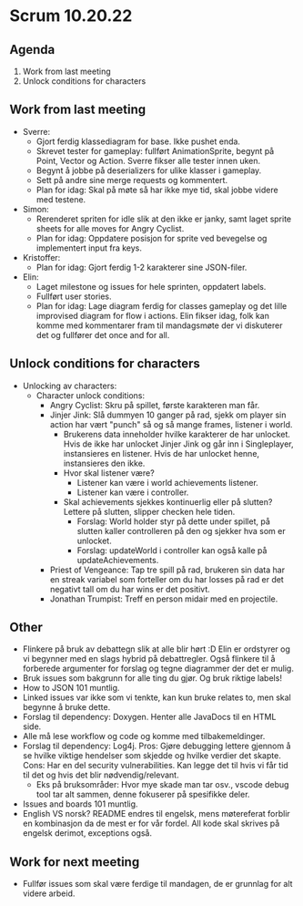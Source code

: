 # Scrum 10.20.22
## Agenda
1. Work from last meeting
2. Unlock conditions for characters

## Work from last meeting
* Sverre:
    * Gjort ferdig klassediagram for base. Ikke pushet enda.
    * Skrevet tester for gameplay: fullført AnimationSprite, begynt på Point, Vector og Action. Sverre fikser alle tester innen uken.
    * Begynt å jobbe på deserializers for ulike klasser i gameplay.
    * Sett på andre sine merge requests og kommentert.
    * Plan for idag: Skal på møte så har ikke mye tid, skal jobbe videre med testene.
* Simon:
    * Rerenderet spriten for idle slik at den ikke er janky, samt laget sprite sheets for alle moves for Angry Cyclist.
    * Plan for idag: Oppdatere posisjon for sprite ved bevegelse og implementert input fra keys.
* Kristoffer:
    * Plan for idag: Gjort ferdig 1-2 karakterer sine JSON-filer.
* Elin:
    * Laget milestone og issues for hele sprinten, oppdatert labels.
    * Fullført user stories.
    * Plan for idag: Lage diagram ferdig for classes gameplay og det lille improvised diagram for flow i actions. Elin fikser idag, folk kan komme med kommentarer fram til mandagsmøte der vi diskuterer det og fullfører det once and for all.

## Unlock conditions for characters
* Unlocking av characters:
    * Character unlock conditions:
        * Angry Cyclist: Skru på spillet, første karakteren man får.
        * Jinjer Jink: Slå dummyen 10 ganger på rad, sjekk om player sin action har vært "punch" så og så mange frames, listener i world.
            * Brukerens data inneholder hvilke karakterer de har unlocket. Hvis de ikke har unlocket Jinjer Jink og går inn i Singleplayer, instansieres en listener. Hvis de har unlocket henne, instansieres den ikke.
            * Hvor skal listener være?
                * Listener kan være i world achievements listener.
                * Listener kan være i controller.
            * Skal achievements sjekkes kontinuerlig eller på slutten? Lettere på slutten, slipper checken hele tiden.
                * Forslag: World holder styr på dette under spillet, på slutten kaller controlleren på den og sjekker hva som er unlocket.
                * Forslag: updateWorld i controller kan også kalle på updateAchievements.
        * Priest of Vengeance: Tap tre spill på rad, brukeren sin data har en streak variabel som forteller om du har losses på rad er det negativt tall om du har wins er det positivt.
        * Jonathan Trumpist: Treff en person midair med en projectile.

## Other
* Flinkere på bruk av debattegn slik at alle blir hørt :D Elin er ordstyrer og vi begynner med en slags hybrid på debattregler. Også flinkere til å forberede argumenter for forslag og tegne diagrammer der det er mulig.
* Bruk issues som bakgrunn for alle ting du gjør. Og bruk riktige labels!
* How to JSON 101 muntlig.
* Linked issues var ikke som vi tenkte, kan kun bruke relates to, men skal begynne å bruke dette.
* Forslag til dependency: Doxygen. Henter alle JavaDocs til en HTML side.
* Alle må lese workflow og code og komme med tilbakemeldinger.
* Forslag til dependency: Log4j. Pros: Gjøre debugging lettere gjennom å se hvilke viktige hendelser som skjedde og hvilke verdier det skapte. Cons: Har en del security vulnerabilities. Kan legge det til hvis vi får tid til det og hvis det blir nødvendig/relevant.
    * Eks på bruksområder: Hvor mye skade man tar osv., vscode debug tool tar alt sammen, denne fokuserer på spesifikke deler.
* Issues and boards 101 muntlig.
* English VS norsk? README endres til engelsk, mens møtereferat forblir en kombinasjon da de mest er for vår fordel. All kode skal skrives på engelsk derimot, exceptions også.

## Work for next meeting
* Fullfør issues som skal være ferdige til mandagen, de er grunnlag for alt videre arbeid.
